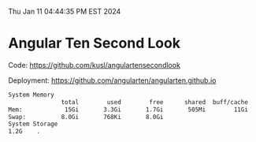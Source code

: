 Thu Jan 11 04:44:35 PM EST 2024

# Angular Ten Second Look

Code: https://github.com/kusl/angulartensecondlook

Deployment: https://github.com/angularten/angularten.github.io

```bash
System Memory
               total        used        free      shared  buff/cache   available
Mem:            15Gi       3.3Gi       1.7Gi       505Mi        11Gi        12Gi
Swap:          8.0Gi       768Ki       8.0Gi
System Storage
1.2G	.
```
```bash
